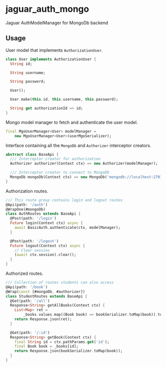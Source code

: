 # jaguar_auth_mongo

Jaguar AuthModelManager for MongoDb backend

## Usage

User model that implements `AuthorizationUser`.

```dart
class User implements AuthorizationUser {
  String id;

  String username;

  String password;

  User();

  User.make(this.id, this.username, this.password);

  String get authorizationId => id;
}
```

Mongo model manager to fetch and authenticate the user model.

```dart
final MgoUserManager<User> modelManager =
    new MgoUserManager<User>(userMgoSerializer);
```

Interface containing all the `MongoDb` and `Authorizer` interceptor creators.

```dart
abstract class BaseApi {
  /// Interceptor creator for authorization
  Authorizer authorizer(Context ctx) => new Authorizer(modelManager);

  /// Interceptor creator to connect to MongoDb
  MongoDb mongoDb(Context ctx) => new MongoDb('mongodb://localhost:27017/test');
}
```

Authorization routes.

```dart
/// This route group contains login and logout routes
@Api(path: '/auth')
@WrapOne(#mongoDb)
class AuthRoutes extends BaseApi {
  @Post(path: '/login')
  Future login(Context ctx) async {
    await BasicAuth.authenticate(ctx, modelManager);
  }

  @Post(path: '/logout')
  Future logout(Context ctx) async {
    // Clear session
    (await ctx.session).clear();
  }
}
```

Authorized routes.

```dart
/// Collection of routes students can also access
@Api(path: '/book')
@Wrap(const [#mongoDb, #authorizer])
class StudentRoutes extends BaseApi {
  @Get(path: '/all')
  Response<String> getAllBooks(Context ctx) {
    List<Map> ret =
        _books.values.map((Book book) => bookSerializer.toMap(book)).toList();
    return Response.json(ret);
  }

  @Get(path: '/:id')
  Response<String> getBook(Context ctx) {
    final String id = ctx.pathParams.get('id');
    final Book book = _books[id];
    return Response.json(bookSerializer.toMap(book));
  }
}
```
